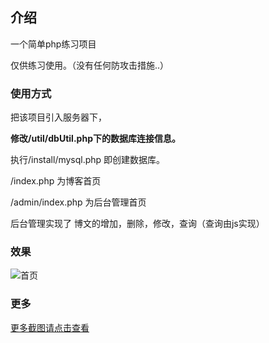 ## 介绍

一个简单php练习项目

仅供练习使用。（没有任何防攻击措施..）

### 使用方式

把该项目引入服务器下，

**修改/util/dbUtil.php下的数据库连接信息。**

执行/install/mysql.php 即创建数据库。

/index.php 为博客首页

/admin/index.php 为后台管理首页

后台管理实现了 博文的增加，删除，修改，查询（查询由js实现）

### 效果

![首页](https://github.com/hqweay/php-blog/blob/master/%E6%88%AA%E5%9B%BE%E6%95%88%E6%9E%9C/%E9%A6%96%E9%A1%B5.png?raw=true)

### 更多

[更多截图请点击查看](https://github.com/hqweay/php-blog/tree/master/%E6%88%AA%E5%9B%BE%E6%95%88%E6%9E%9C)